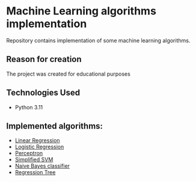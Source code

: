 # Machine Learning algorithms implementation
Repository contains implementation of some machine learning algorithms.

## Reason for creation
The project was created for educational purposes

## Technologies Used
- Python 3.11

## Implemented algorithms:
* [Linear Regression](LinearRegression)
* [Logistic Regression](LogisticRegression)
* [Perceptron](Perceptron)
* [Simplified SVM](SVM)
* [Naive Bayes classifier](SpamClassification)
* [Regression Tree](RegressionTree)

